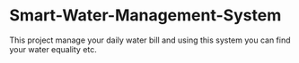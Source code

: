 # Smart-Water-Management-System
This project manage your daily water bill and using this system you can find your water equality etc.
